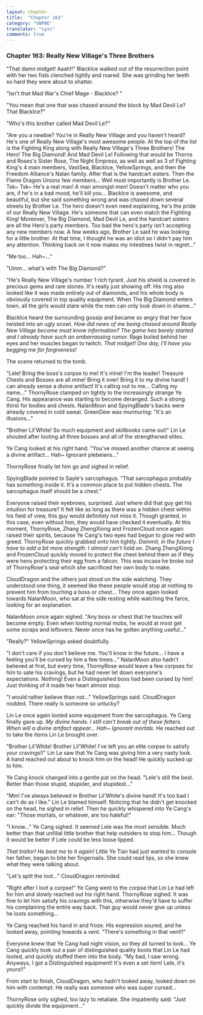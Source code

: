 ```yaml
---
layout: chapter
title:  "Chapter 163"
category: "VWPWE"
translator: "syzc"
comments: true
---
```


### Chapter 163: Really New Village's Three Brothers

"That damn midget! Aaah!!" BlackIce walked out of the resurrection point with her two fists clenched tightly and roared. She was grinding her teeth so hard they were about to shatter. 

"Isn't that Mad War's Chief Mage - BlackIce? "

"You mean that one that was chased around the block by Mad Devil Le? That BlackIce?"

"Who's this brother called Mad Devil Le?"

"Are you a newbie? You're in Really New Village and you haven't heard? He's one of Really New Village's most awesome people. At the top of the list is the Fighting King along with Really New Village's Three Brothers! The Hero! The Big Diamond! And Mad Devil Le! Following that would be Thorns and Roses's Sister Rose, The Night Empress, as well as well as 3 of Fighting King's 4 main members, VastSea, BlackIce, YellowSprings, and then the Freedom Alliance's Nalan family. After that is the handcart sisters. Then the Flame Dragon Unions few members... Well most importantly is Brother Le. Tsk~ Tsk~ He's a real man! A man amongst men! Doesn't matter who you are, if he's in a bad mood, he'll kill you... BlackIce is awesome, and beautiful, but she said something wrong and was chased down several streets by Brother Le. The hero doesn't even need explaining, he's the pride of our Really New Village. He's someone that can even match the Fighting King! Moreover, The Big Diamond, Mad Devil Le, and the handcart sisters are all the Hero's party members. Too bad the hero's party isn't accepting any new members now. A few weeks ago, Brother Le said he was looking for a little brother. At that time, I thought he was an idiot so I didn't pay him any attention. Thinking back on it now makes my intestines twist in regret..."

"Me too... Hah~..."

"Umm... what's with The Big Diamond?"

"He's Really New Village's number 1 rich tyrant. Just his shield is covered in precious gems and rare stones. It's really just showing off. His ring also looked like it was made entirely out of diamonds, and his whole body is obviously covered in top quality equipment. When The Big Diamond enters town, all the girls would stare while the men can only look down in shame..."

BlackIce heard the surrounding gossip and became so angry that her face twisted into an ugly scowl. *How did news of me being chased around Really New Village become must know information? The game has barely started and I already have such an embarrassing rumor.* Rage boiled behind her eyes and her muscles began to twitch. *That midget! One day, I'll have you begging me for forgiveness!*

The scene returned to the tomb.

"Lele! Bring the boss's corpse to me! It's mine! I'm the leader! Treasure Chests and Bosses are all mine! Bring it over! Bring it to my divine hand! I can already sense a divine artifact! It's calling out to me... Calling my name..." ThornyRose clamped on tightly to the increasingly strange Ye Cang. His appearance was starting to become deranged. Such a strong thirst for bodies and chests. NalanMoon and SpyingBlade's backs were already covered in cold sweat. GreenDew was murmuring: "It's an illusions..."

"Brother Lil'White! So much equipment and skillbooks came out!" Lin Le shouted after looting all three bosses and all of the strengthened elites.

Ye Cang looked at his right hand. "You've missed another chance at seeing a divine artifact... Hah~ Ignorant plebeians..."

ThornyRose finally let him go and sighed in relief.

SpyingBlade pointed to Sayle's sarcophagus. "That sarcophagus probably has something inside it. It's a common place to put hidden chests. The sarcophagus itself should be a chest."

Everyone raised their eyebrows, surprised. Just where did that guy get his intuition for treasure? It felt like as long as there was a hidden chest within his field of view, this guy would definitely not miss it. Though granted, in this case, even without him, they would have checked it eventually. At this moment, ThornyRose, Zhang ZhengXiong and FrozenCloud once again raised their spirits, because Ye Cang's two eyes had begun to glow red with greed. ThornyRose quickly grabbed onto him tightly. *Dammit, in the future I have to add a bit more strength. I almost can't hold on.* Zhang ZhengXiong and FrozenCloud quickly moved to protect the chest behind them as if they were hens protecting their egg from a falcon. This was incase he broke out of ThornyRose's seal which she sacrificed her own body to make.

CloudDragon and the others just stood on the side watching. They understood one thing, it seemed like these people would stop at nothing to prevent him from touching a boss or chest... They once again looked towards NalanMoon, who sat at the side resting while watching the farce, looking for an explanation.

NalanMoon once again sighed. "Any boss or chest that he touches will become empty. Even when looting normal mobs, he would at most get some scraps and leftovers. Never once has he gotten anything useful..."

"Really?" YellowSprings asked doubtfully.

"I don't care if you don't believe me. You'll know in the future... I have a feeling you'll be cursed by him a few times..." NalanMoon also hadn't believed at first, but every time, ThornyRose would leave a few corpses for him to sate his cravings, but he had never let down everyone's expectations. Nothing! Even a Distinguished boss had been cursed by him! Just thinking of it made her heart almost stop.

"I would rather believe than not..." YellowSprings said. CloudDragon nodded. There really is someone so unlucky?

Lin Le once again looted some equipment from the sarcophagus. Ye Cang finally gave up. *My divine hands. I still can't break out of these fetters. When will a divine artifact appear... Hah~ Ignorant mortals.* He reached out to take the items Lin Le brought over.

"Brother Lil'White! Brother Lil'White! I've left you an elite corpse to satisfy your cravings!!" Lin Le saw that Ye Cang was giving him a very nasty look. A hand reached out about to knock him on the head! He quickly sucked up to him.

Ye Cang knock changed into a gentle pat on the head. "Lele's still the best. Better than those stupid, stupider, and stupidest..."

"Mm! I've always believed in Brother Lil'White's divine hand! It's too bad I can't do as I like." Lin Le blamed himself. Noticing that he didn't get knocked on the head, he sighed in relief. Then he quickly whispered into Ye Cang's ear: "Those mortals, or whatever, are too hateful!"

"I know..." Ye Cang sighed. It seemed Lele was the most sensible. Much better than that unfilial little brother that help outsiders to stop him... Though it would be better if Lele could be less loose lipped.

*That traitor! He beat me to it again!* Little Ye Tian had just wanted to console her father, began to bite her fingernails. She could read lips, so she knew what they were talking about.

"Let's split the loot..." CloudDragon reminded.

"Right after I loot a corpse!" Ye Cang went to the corpse that Lin Le had left for him and slowly reached out his right hand. ThornyRose sighed. It was fine to let him satisfy his cravings with this, otherwise they'd have to suffer his complaining the entire way back. That guy would never give up unless he loots something...

Ye Cang reached his hand in and froze. His expression soured, and he looked away, pointing towards a vent. "There's something in that vent!!"

Everyone knew that Ye Cang had night vision, so they all turned to look... Ye Cang quickly took out a pair of distinguished quality boots that Lin Le had looted, and quickly stuffed them into the body. "My bad, I saw wrong. Anyways, I got a Distinguished equipment! It's even a set item! Lele, it's yours!!"

From start to finish, CloudDragon, who hadn't looked away, looked down on him with contempt. He really was someone who was super cursed...

ThornyRose only sighed, too lazy to retaliate. She impatiently said: "Just quickly divide the equipment..."
